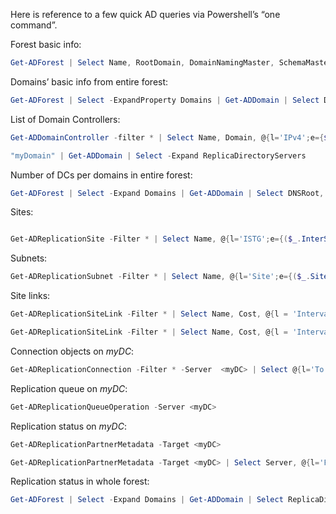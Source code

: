Here is reference to a few quick AD queries via Powershell’s “one command”.

Forest basic info:

```Powershell
Get-ADForest | Select Name, RootDomain, DomainNamingMaster, SchemaMaster, @{l='FFL';e={$_.ForestMode}} | Format-Table -autosize
```

Domains’ basic info from entire forest:

```Powershell
Get-ADForest | Select -ExpandProperty Domains | Get-ADDomain | Select DNSRoot, NetBIOSName, PDCEmulator, RIDMaster, InfrastructureMaster, @{l='DFL';e={$_.DomainMode}} | Format-Table -autosize
```

List of Domain Controllers:

```Powershell
Get-ADDomainController -filter * | Select Name, Domain, @{l='IPv4';e={$_.IPv4Address}}, Site, @{l='GC';e={$_.IsGLobalCatalog}}, @{l='OS';e={$_.OperatingSystem}}, @{l='OS Ver.';e={$_.OperatingSystemVersion}} | FT -auto
```
```Powershell
"myDomain" | Get-ADDomain | Select -Expand ReplicaDirectoryServers
```

Number of DCs per domains in entire forest:

```Powershell
Get-ADForest | Select -Expand Domains | Get-ADDomain | Select DNSRoot, @{l='DCs';e={ ($_.ReplicaDirectoryServers).Count}} | Format-Table -autosize
```

Sites:

```Powershell

Get-ADReplicationSite -Filter * | Select Name, @{l='ISTG';e={($_.InterSiteTopologyGenerator).Split(",")[1].Replace("CN=","")}} , Description | Sort Name | Format-Table -autosize
```

Subnets:

```Powershell
Get-ADReplicationSubnet -Filter * | Select Name, @{l='Site';e={($_.Site).Split(',')[0]}} | Sort Site, Name | Format-Table -Group Site -autosize
```

Site links:

```Powershell
Get-ADReplicationSiteLink -Filter * | Select Name, Cost, @{l = 'Interval';e={$_.ReplicationFrequencyInMinutes}}, @{l='Sites';e={$_.SitesIncluded}} | Sort Name | Format-Table -autosize
```
```Powershell
Get-ADReplicationSiteLink -Filter * | Select Name, Cost, @{l = 'Interval';e={$_.ReplicationFrequencyInMinutes}}, @{l='Sites';e={ForEach-Object {($_.SitesIncluded | Get-ADReplicationSite | Select -ExpandProperty Name).Replace("CN=","")}}} | Sort Name | Format-Table -autosize
```

Connection objects on _myDC_:

```Powershell
Get-ADReplicationConnection -Filter * -Server  <myDC> | Select @{l='To';e={ ($_.ReplicateToDirectoryServer).Split(",")[0].Replace("CN=","")}} , @{l='From';e={ ($_.ReplicateFromDirectoryServer).Split(",")[1].Replace("CN=","") }}, Name, AutoGenerated | Format-Table -autosize
```

Replication queue on _myDC_:

```Powershell
Get-ADReplicationQueueOperation -Server <myDC>
```

Replication status on _myDC_:

```Powershell
Get-ADReplicationPartnerMetadata -Target <myDC>
```
```Powershell
Get-ADReplicationPartnerMetadata -Target <myDC> | Select Server, @{l='From';e={ $_.Partner.Split(",")[1].Replace("CN=","")}}, Partition, LastReplicationSuccess, LastReplicationAttempt | Format-Table -autosize
```

Replication status in whole forest:

```Powershell
Get-ADForest | Select -Expand Domains | Get-ADDomain | Select ReplicaDirectoryServers | Get-ADReplicationPartnerMetadata | Select Server, @{l='From';e={ $_.Partner.Split(",")[1].Replace("CN=","")}}, Partition, LastReplicationSuccess, LastReplicationAttempt | Format-Table -autosize
```
